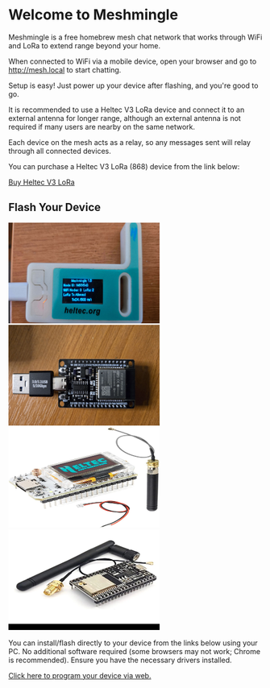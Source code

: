 <head>
    <meta charset="UTF-8">
    <meta name="viewport" content="width=device-width, initial-scale=1.0">
</head>
<body>
    <div class="container">
        <h1>Welcome to Meshmingle</h1>
        <p>Meshmingle is a free homebrew mesh chat network that works through WiFi and LoRa to extend range beyond your home.</p>
        <p>When connected to WiFi via a mobile device, open your browser and go to <a href="http://mesh.local">http://mesh.local</a> to start chatting.</p>
        <p>Setup is easy! Just power up your device after flashing, and you're good to go.</p>
        <p>It is recommended to use a Heltec V3 LoRa device and connect it to an external antenna for longer range, although an external antenna is not required if many users are nearby on the same network.</p>
        <p>Each device on the mesh acts as a relay, so any messages sent will relay through all connected devices.</p>
        <p>You can purchase a Heltec V3 LoRa (868) device from the link below:</p>
        <a href="https://www.aliexpress.com/item/1005008177147021.html" class="button" target="_blank">Buy Heltec V3 LoRa</a>
        <h2>Flash Your Device</h2>
        <img src="heltecv3.jpg" alt="heltec v3 device" width="300" height="200">
        <img src="Esp32Vroom.jpg" alt="Esp32 Vroom device" width="300" height="200">
        <br>
        <img src="HeltecV3b.jpg" alt="HeltecV3" width="300" height="200">
        <img src="Esp32VroomExtAnt.jpg" alt="HeEsp32VroomExtant" width="300" height="200">
        <p>You can install/flash directly to your device from the links below using your PC. No additional software required (some browsers may not work; Chrome is recommended). Ensure you have the necessary drivers installed.</p>
        <a href="http://meshmingle.co.uk" class="button">Click here to program your device via web.</a>
    </div>
</body>
